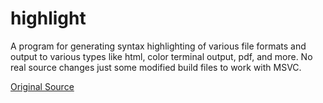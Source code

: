 # highlight

A program for generating syntax highlighting of various file formats and output to various types like html, color terminal output, pdf, and more.   No real source changes just some modified build files to work with MSVC.

[Original Source](https://gitlab.com/saalen/highlight)


